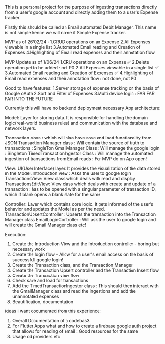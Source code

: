 This is a personal project for the purpose of ingesting transactions directly from a user's google account and directly adding them to a user's Expense tracker. 

Firstly this should be called an Email automated Debit Manager. This name is not simple hence we will name it Simple Expense tracker.

MVP as of 26/02/24 :
1.CRUD operations on an Expense 
2.All Expenses viewable in a single list
3.Automated Email reading and Creation of Expenses
4.Highlighting of Email read expenses and their annotation flow

MVP Update as of 1/06/24
1.CRU operations on an Expense :white_check_mark:
2.Delete operation yet to be added : not P0 
2.All Expenses viewable in a single list :white_check_mark:
3.Automated Email reading and Creation of Expenses :white_check_mark:
4.Highlighting of Email read expenses and their annotation flow : not done, not P0


Good to have features:
1.Server storage of expense tracking on the basis of Google oAuth
2.Sort and Filter of Expenses
3.Multi device login : FAR FAR FAR INTO THE FUTURE


Currently this will have no backend deployment necessary
App architecture:

Model: Layer for storing data. It is responsible for handling the domain logic(real-world business rules) and communication with the database and network layers.

Transaction class : which will also have save and load functionality from JSON
Transaction Manager class : Will contain the source of truth to transactions : SingleTon
GmailManager Class : Will manage the google login : Singleton
TimedTransactionIngestor Class : Will manage the automated ingestion of transactions from Email reads : For MVP do on App open!




View: UI(User Interface) layer. It provides the visualization of the data stored in the Model.
Introduction view : Asks the user to google login
TransactionsView: View class which deals with read and display
TransactionsEditView: View class which deals with create and update of a transaction : has to be opened with a singular parameter of transaction ID, which if blank opens a blank slate for the same



Controller: Layer which contains core logic. It gets informed of the user’s 
behavior and updates the Model as per the need.
TransactionUpsertController : Upserts the transaction into the Transaction Manager class
EmailLoginController : Will ask the user to google login and will create the Gmail Manager class etc!



Execution:
1. Create the Introduction View and the Introduction controller - boring but necessary work
2. Create the login flow - Allow for a user's email access on the basis of successfull google login!
4. Create the Transaction class, and the Transaction Manager
5. Create the Transaction Upsert controller and the Transaction Insert flow
6. Create the Transaction view flow
7. Check save and load for transactions
8. Add the TimedTransactionIngestor class : This should then interact with the GmailManager class and read the ingestions and add the unannotated expenses
9. Beautification, documentation


Ideas I want documented from this experience:
1. Overall Documentation of a codebas3
2. For Flutter Apps what and how to create a firebase google auth project that allows for reading of email : Good resources for the same
3. Usage od providers etc